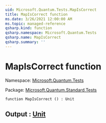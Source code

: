 ```yaml
---
uid: Microsoft.Quantum.Tests.MapIsCorrect
title: MapIsCorrect function
ms.date: 3/26/2021 12:00:00 AM
ms.topic: managed-reference
qsharp.kind: function
qsharp.namespace: Microsoft.Quantum.Tests
qsharp.name: MapIsCorrect
qsharp.summary: ''
---
```


# MapIsCorrect function

Namespace: [Microsoft.Quantum.Tests](xref:Microsoft.Quantum.Tests)

Package: [Microsoft.Quantum.Standard.Tests](https://nuget.org/packages/Microsoft.Quantum.Standard.Tests)




```qsharp
function MapIsCorrect () : Unit
```


## Output : [Unit](xref:microsoft.quantum.lang-ref.unit)

